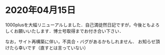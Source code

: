 # 2020年04月15日 


1000plusを大幅リニューアルしました．自己満徒然日記ですが，今後ともよろしくお願いいたします．博士号取得までお付き合い下さい．



なお，サイト再構築に伴い，不具合・バグがあるかもしれません．
お知らせ頂けたら幸いです（直すとは言っていない）